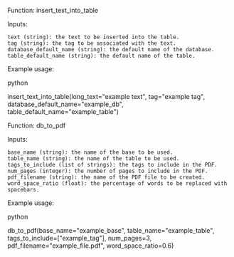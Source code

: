 Function: insert_text_into_table

Inputs:

    text (string): the text to be inserted into the table.
    tag (string): the tag to be associated with the text.
    database_default_name (string): the default name of the database.
    table_default_name (string): the default name of the table.

Example usage:

python

insert_text_into_table(long_text="example text", tag="example tag", database_default_name="example_db", table_default_name="example_table")

Function: db_to_pdf

Inputs:

    base_name (string): the name of the base to be used.
    table_name (string): the name of the table to be used.
    tags_to_include (list of strings): the tags to include in the PDF.
    num_pages (integer): the number of pages to include in the PDF.
    pdf_filename (string): the name of the PDF file to be created.
    word_space_ratio (float): the percentage of words to be replaced with spacebars.

Example usage:

python

db_to_pdf(base_name="example_base", table_name="example_table", tags_to_include=["example_tag"], num_pages=3, pdf_filename="example_file.pdf", word_space_ratio=0.6)

